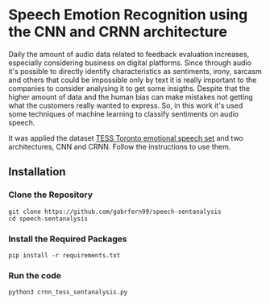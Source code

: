 # Speech Emotion Recognition using the CNN and CRNN architecture

Daily the amount of audio data related to feedback evaluation increases, especially considering business on digital platforms. Since through audio it's possible to directly identify characteristics as sentiments, irony, sarcasm and others that could be impossible only by text it is really important to the companies to consider analysing it to get some insigths. Despite that the higher amount of data and the human bias can make mistakes not getting what the customers really wanted to express. So, in this work it's used some techniques of machine learning to classify sentiments on audio speech.

It was applied the dataset [TESS Toronto emotional speech set](https://github.com/gabrfern99/speech-sentanalysis/tree/main/TESS%20Toronto%20emotional%20speech%20set%20data) and two architectures, CNN and CRNN. 
Follow the instructions to use them.

## Installation

### Clone the Repository
```
git clone https://github.com/gabrfern99/speech-sentanalysis
cd speech-sentanalysis
```

### Install the Required Packages

```
pip install -r requirements.txt
```

### Run the code

```
python3 crnn_tess_sentanalysis.py
```
